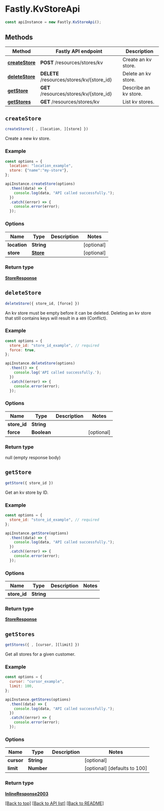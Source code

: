 # Fastly.KvStoreApi

```javascript
const apiInstance = new Fastly.KvStoreApi();
```
## Methods

Method | Fastly API endpoint | Description
------------- | ------------- | -------------
[**createStore**](KvStoreApi.md#createStore) | **POST** /resources/stores/kv | Create an kv store.
[**deleteStore**](KvStoreApi.md#deleteStore) | **DELETE** /resources/stores/kv/{store_id} | Delete an kv store.
[**getStore**](KvStoreApi.md#getStore) | **GET** /resources/stores/kv/{store_id} | Describe an kv store.
[**getStores**](KvStoreApi.md#getStores) | **GET** /resources/stores/kv | List kv stores.


## `createStore`

```javascript
createStore({ , [location, ][store] })
```

Create a new kv store.

### Example

```javascript
const options = {
  location: "location_example",
  store: {"name":"my-store"},
};

apiInstance.createStore(options)
  .then((data) => {
    console.log(data, "API called successfully.");
  })
  .catch((error) => {
    console.error(error);
  });
```

### Options

Name | Type | Description  | Notes
------------- | ------------- | ------------- | -------------
**location** | **String** |  | [optional]
**store** | [**Store**](Store.md) |  | [optional]

### Return type

[**StoreResponse**](StoreResponse.md)


## `deleteStore`

```javascript
deleteStore({ store_id, [force] })
```

An kv store must be empty before it can be deleted.  Deleting an kv store that still contains keys will result in a `409` (Conflict).

### Example

```javascript
const options = {
  store_id: "store_id_example", // required
  force: true,
};

apiInstance.deleteStore(options)
  .then(() => {
    console.log('API called successfully.');
  })
  .catch((error) => {
    console.error(error);
  });
```

### Options

Name | Type | Description  | Notes
------------- | ------------- | ------------- | -------------
**store_id** | **String** |  |
**force** | **Boolean** |  | [optional]

### Return type

null (empty response body)


## `getStore`

```javascript
getStore({ store_id })
```

Get an kv store by ID.

### Example

```javascript
const options = {
  store_id: "store_id_example", // required
};

apiInstance.getStore(options)
  .then((data) => {
    console.log(data, "API called successfully.");
  })
  .catch((error) => {
    console.error(error);
  });
```

### Options

Name | Type | Description  | Notes
------------- | ------------- | ------------- | -------------
**store_id** | **String** |  |

### Return type

[**StoreResponse**](StoreResponse.md)


## `getStores`

```javascript
getStores({ , [cursor, ][limit] })
```

Get all stores for a given customer.

### Example

```javascript
const options = {
  cursor: "cursor_example",
  limit: 100,
};

apiInstance.getStores(options)
  .then((data) => {
    console.log(data, "API called successfully.");
  })
  .catch((error) => {
    console.error(error);
  });
```

### Options

Name | Type | Description  | Notes
------------- | ------------- | ------------- | -------------
**cursor** | **String** |  | [optional]
**limit** | **Number** |  | [optional] [defaults to 100]

### Return type

[**InlineResponse2003**](InlineResponse2003.md)


[[Back to top]](#) [[Back to API list]](../../README.md#endpoints)
[[Back to README]](../../README.md)
